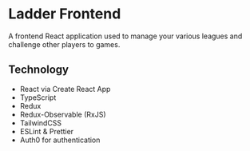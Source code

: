 # Ladder Frontend

A frontend React application used to manage your various leagues and challenge other players to games.

## Technology

- React via Create React App
- TypeScript
- Redux
- Redux-Observable (RxJS)
- TailwindCSS
- ESLint & Prettier
- Auth0 for authentication

